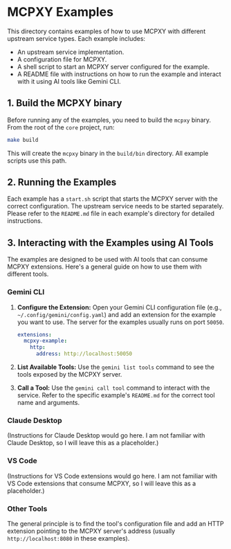 # MCPXY Examples

This directory contains examples of how to use MCPXY with different upstream service types. Each example includes:

- An upstream service implementation.
- A configuration file for MCPXY.
- A shell script to start an MCPXY server configured for the example.
- A README file with instructions on how to run the example and interact with it using AI tools like Gemini CLI.

## 1. Build the MCPXY binary

Before running any of the examples, you need to build the `mcpxy` binary. From the root of the `core` project, run:

```bash
make build
```

This will create the `mcpxy` binary in the `build/bin` directory. All example scripts use this path.

## 2. Running the Examples

Each example has a `start.sh` script that starts the MCPXY server with the correct configuration. The upstream service needs to be started separately. Please refer to the `README.md` file in each example's directory for detailed instructions.

## 3. Interacting with the Examples using AI Tools

The examples are designed to be used with AI tools that can consume MCPXY extensions. Here's a general guide on how to use them with different tools.

### Gemini CLI

1.  **Configure the Extension:** Open your Gemini CLI configuration file (e.g., `~/.config/gemini/config.yaml`) and add an extension for the example you want to use. The server for the examples usually runs on port `50050`.

    ```yaml
    extensions:
      mcpxy-example:
        http:
          address: http://localhost:50050
    ```

2.  **List Available Tools:** Use the `gemini list tools` command to see the tools exposed by the MCPXY server.

3.  **Call a Tool:** Use the `gemini call tool` command to interact with the service. Refer to the specific example's `README.md` for the correct tool name and arguments.

### Claude Desktop

(Instructions for Claude Desktop would go here. I am not familiar with Claude Desktop, so I will leave this as a placeholder.)

### VS Code

(Instructions for VS Code extensions would go here. I am not familiar with VS Code extensions that consume MCPXY, so I will leave this as a placeholder.)

### Other Tools

The general principle is to find the tool's configuration file and add an HTTP extension pointing to the MCPXY server's address (usually `http://localhost:8080` in these examples).
